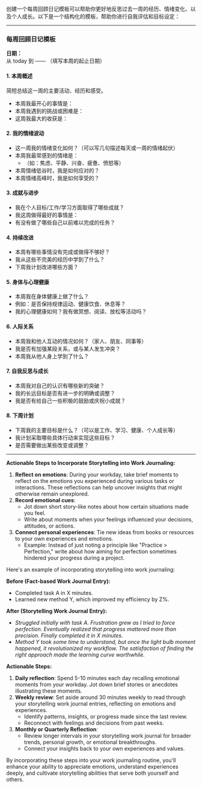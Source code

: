 创建一个每周回顾日记模板可以帮助你更好地反思过去一周的经历、情绪变化、以及个人成长。以下是一个结构化的模板，帮助你进行自我评估和目标设定：

---

### 每周回顾日记模板

**日期：**  
从 today 到 —— （填写本周的起止日期）

#### 1. 本周概述

简短总结这一周的主要活动、经历和感受。

- 本周我最开心的事情是：
- 本周我遇到的挑战或困难是：
- 这周我最大的收获是：

#### 2. 我的情绪波动

- 这一周我的情绪变化如何？（可以写几句描述每天或一周的情绪起伏）
- 本周我最常感到的情绪是：
    - （如：焦虑、平静、兴奋、疲惫、愤怒等）
- 本周情绪低谷时，我是如何应对的？
- 本周情绪高峰时，我是如何享受的？

#### 3. 成就与进步

- 我在个人目标/工作/学习方面取得了哪些成就？
- 我这周做得最好的事情是：
- 有没有做了哪些自己以前难以完成的任务？

#### 4. 持续改进

- 本周有哪些事情没有完成或做得不够好？
- 我从这些不完美的经历中学到了什么？
- 下周我计划改进哪些方面？

#### 5. 身体与心理健康

- 本周我在身体健康上做了什么？
- 例如：是否保持规律运动、健康饮食、休息等？
- 我的心理健康如何？我有做冥想、阅读、放松等活动吗？

#### 6. 人际关系

- 本周我和他人互动的情况如何？（家人、朋友、同事等）
- 我是否有加强某段关系，或与某人发生冲突？
- 本周我从他人身上学到了什么？

#### 7. 自我反思与成长

- 本周我对自己的认识有哪些新的突破？
- 我的长远目标是否有进一步的明确或调整？
- 我是否有给自己一些积极的鼓励或庆祝小成就？

#### 8. 下周计划

- 下周我的主要目标是什么？（可以是工作、学习、健康、个人成长等）
- 我计划采取哪些具体行动来实现这些目标？
- 是否需要做出某些改变或调整？

---

**Actionable Steps to Incorporate Storytelling into Work Journaling:**

1. **Reflect on emotions**: During your workday, take brief moments to reflect on the emotions you experienced during various tasks or interactions. These reflections can help uncover insights that might otherwise remain unexplored.
2. **Record emotional cues**:
    - Jot down short story-like notes about how certain situations made you feel.
    - Write about moments when your feelings influenced your decisions, attitudes, or actions.
3. **Connect personal experiences**: Tie new ideas from books or resources to your own experiences and emotions.
    - Example: Instead of just noting a principle like "Practice > Perfection," write about how aiming for perfection sometimes hindered your progress during a project.

Here's an example of incorporating storytelling into work journaling:

**Before (Fact-based Work Journal Entry):**

- Completed task A in X minutes.
- Learned new method Y, which improved my efficiency by Z%.

**After (Storytelling Work Journal Entry):**

- _Struggled initially with task A. Frustration grew as I tried to force perfection. Eventually realized that progress mattered more than precision. Finally completed it in X minutes._
- _Method Y took some time to understand, but once the light bulb moment happened, it revolutionized my workflow. The satisfaction of finding the right approach made the learning curve worthwhile._

**Actionable Steps:**

1. **Daily reflection**: Spend 5-10 minutes each day recalling emotional moments from your workday. Jot down brief stories or anecdotes illustrating these moments.
2. **Weekly review**: Set aside around 30 minutes weekly to read through your storytelling work journal entries, reflecting on emotions and experiences.
    - Identify patterns, insights, or progress made since the last review.
    - Reconnect with feelings and decisions from past weeks.
3. **Monthly or Quarterly Reflection**:
    - Review longer intervals in your storytelling work journal for broader trends, personal growth, or emotional breakthroughs.
    - Connect your insights back to your own experiences and values.

By incorporating these steps into your work journaling routine, you'll enhance your ability to appreciate emotions, understand experiences deeply, and cultivate storytelling abilities that serve both yourself and others.
